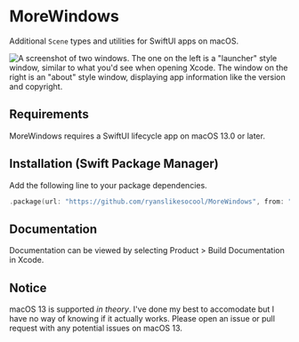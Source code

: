 # MoreWindows
Additional `Scene` types and utilities for SwiftUI apps on macOS.

![A screenshot of two windows.  The one on the left is a "launcher" style window, similar to what you'd see when opening Xcode.  The window on the right is an "about" style window, displaying app information like the version and copyright.](images~/preview.png)

## Requirements
MoreWindows requires a SwiftUI lifecycle app on macOS 13.0 or later.

## Installation (Swift Package Manager)
Add the following line to your package dependencies.
```swift
.package(url: "https://github.com/ryanslikesocool/MoreWindows", from: "0.1.0"),
```

## Documentation
Documentation can be viewed by selecting Product > Build Documentation in Xcode.

## Notice
macOS 13 is supported *in theory*.
I've done my best to accomodate but I have no way of knowing if it actually works.
Please open an issue or pull request with any potential issues on macOS 13.
